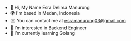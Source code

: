 - 👋 Hi, My Name Esra Delima Manurung
- 🌍  I'm based in Medan, Indonesia
- ✉️  You can contact me at esramanurung03@gmail.com
- 👀 I’m interested in Backend Engineer
- 🌱 I’m currently learning Golang

<!---
esramanurung10/esramanurung10 is a ✨ special ✨ repository because its `README.md` (this file) appears on your GitHub profile.
You can click the Preview link to take a look at your changes.
--->
